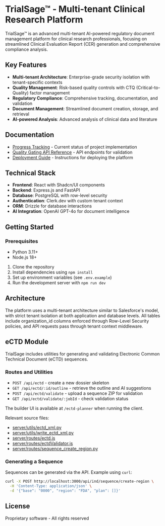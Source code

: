 # TrialSage™ - Multi-tenant Clinical Research Platform

TrialSage™ is an advanced multi-tenant AI-powered regulatory document management platform for clinical research professionals, focusing on streamlined Clinical Evaluation Report (CER) generation and comprehensive compliance analysis.

## Key Features

- **Multi-tenant Architecture**: Enterprise-grade security isolation with tenant-specific contexts
- **Quality Management**: Risk-based quality controls with CTQ (Critical-to-Quality) factor management
- **Regulatory Compliance**: Comprehensive tracking, documentation, and validation
- **Document Management**: Streamlined document creation, storage, and retrieval
- **AI-powered Analysis**: Advanced analysis of clinical data and literature

## Documentation

- [Progress Tracking](./PROGRESS.md) - Current status of project implementation
- [Quality Gating API Reference](./docs/quality-gating-api-reference.md) - API endpoints for validation
- [Deployment Guide](./DEPLOYMENT.md) - Instructions for deploying the platform

## Technical Stack

- **Frontend**: React with Shadcn/UI components
- **Backend**: Express.js and FastAPI
- **Database**: PostgreSQL with row-level security
- **Authentication**: Clerk.dev with custom tenant context
- **ORM**: Drizzle for database interactions
- **AI Integration**: OpenAI GPT-4o for document intelligence

## Getting Started
### Prerequisites
- Python 3.11+
- Node.js 18+

1. Clone the repository
2. Install dependencies using `npm install`
3. Set up environment variables (see `.env.example`)
4. Run the development server with `npm run dev`

## Architecture

The platform uses a multi-tenant architecture similar to Salesforce's model, with strict tenant isolation at both application and database levels. All tables include organization_id columns enforced through Row-Level Security policies, and API requests pass through tenant context middleware.

## eCTD Module

TrialSage includes utilities for generating and validating Electronic Common Technical Document (eCTD) sequences.

### Routes and Utilities
- `POST /api/ectd` - create a new dossier skeleton
- `GET /api/ectd/:id/outline` - retrieve the outline and AI suggestions
- `POST /api/ectd/validate` - upload a sequence ZIP for validation
- `GET /api/ectd/validate/:jobId` - check validation status

The builder UI is available at `/ectd-planner` when running the client.

Relevant source files:
- [server/utils/ectd_xml.py](server/utils/ectd_xml.py)
- [server/utils/write_ectd_xml.py](server/utils/write_ectd_xml.py)
- [server/routes/ectd.js](server/routes/ectd.js)
- [server/routes/ectdValidator.js](server/routes/ectdValidator.js)
- [server/routes/sequence_create_region.py](server/routes/sequence_create_region.py)

### Generating a Sequence

Sequences can be generated via the API. Example using `curl`:
```bash
curl -X POST http://localhost:3000/api/ind/sequence/create-region \
  -H 'Content-Type: application/json' \
  -d '{"base": "0000", "region": "FDA", "plan": []}'
```

## License

Proprietary software - All rights reserved

